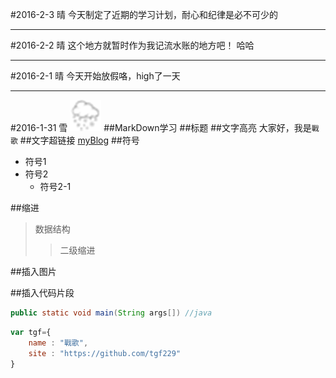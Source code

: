 #2016-2-3   晴
今天制定了近期的学习计划，耐心和纪律是必不可少的

---

#2016-2-2   晴
这个地方就暂时作为我记流水账的地方吧！ 哈哈

---

#2016-2-1   晴
今天开始放假咯，high了一天

---

#2016-1-31  雪 ![](assets/sketchy_weather_43.png)
##MarkDown学习
##标题
##文字高亮
大家好，我是`戰歌`
##文字超链接
[myBlog](https://github.com/tgf229/blog)
##符号
* 符号1
* 符号2
    *  符号2-1

##缩进
> 数据结构
>> 二级缩进

##插入图片
![]()

##插入代码片段
```java
public static void main(String args[]) //java
```
```javascript
var tgf={
    name : "戰歌",
    site : "https://github.com/tgf229"
}
```



